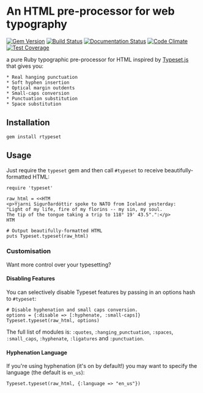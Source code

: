 # An HTML pre-processor for web typography

[![Gem Version](https://badge.fury.io/rb/rtypeset.svg)](http://badge.fury.io/rb/rtypeset)
[![Build Status](https://travis-ci.org/doches/rtypeset.png)](https://travis-ci.org/doches/rtypeset)
[![Documentation Status](https://inch-ci.org/github/doches/rtypeset.svg)](https://inch-ci.org/github/doches/rtypeset)
[![Code Climate](https://codeclimate.com/github/doches/rtypeset/badges/gpa.svg)](https://codeclimate.com/github/doches/rtypeset)
[![Test Coverage](https://codeclimate.com/github/doches/rtypeset/badges/coverage.svg)](https://codeclimate.com/github/doches/rtypeset/coverage)

a pure Ruby typographic pre-processor for HTML inspired by [Typeset.js](https://github.com/davidmerfield/Typeset) that gives you:

    * Real hang­ing punc­tu­a­tion
    * Soft hy­phen in­ser­tion
    * Op­ti­cal mar­gin out­dents
    * Small-caps conversion
    * Punc­tu­a­tion sub­sti­tu­tion
    * Space sub­sti­tu­tion

## Installation

    gem install rtypeset

## Usage

Just require the `typeset` gem and then call `#typeset` to receive beautifully-formatted
HTML:

    require 'typeset'

    raw_html = <<HTM
    <p>Yjarni Sigurðardóttir spoke to NATO from Iceland yesterday:
    "Light of my life, fire of my florins -- my sin, my soul.
    The tip of the tongue taking a trip to 118° 19' 43.5".":</p>
    HTM

    # Output beautifully-formatted HTML
    puts Typeset.typeset(raw_html)

### Customisation

Want more control over your typesetting? 

#### Disabling Features

You can selectively disable Typeset features by passing in an options hash to `#typeset`:

    # Disable hyphenation and small caps conversion.
    options = {:disable => [:hyphenate, :small-caps]}
    Typeset.typeset(raw_html, options)

The full list of modules is: `:quotes`, `:hanging_punctuation`, `:spaces`, `:small_caps`, `:hyphenate`, `:ligatures` and `:punctuation`.

#### Hyphenation Language

If you're using hyphenation (it's on by default!) you may want to specify the language (the default is `en_us`):

    Typeset.typeset(raw_html, {:language => "en_us"})